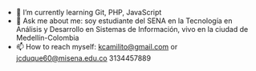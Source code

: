 

- 🌱 I’m currently learning Git, PHP, JavaScript
- 💬 Ask me about me:  soy estudiante del SENA en la Tecnología en Análisis y Desarrollo en Sistemas de Información, vivo en la ciudad de Medellín-Colombia
- 📫 How to reach myself: kcamilito@gmail.com or jcduque60@misena.edu.co 3134457889



